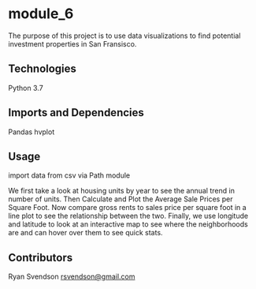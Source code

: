 # module_6

The purpose of this project is to use data visualizations to find potential investment properties in San Fransisco. 

## Technologies

Python 3.7

## Imports and Dependencies 

Pandas 
hvplot

## Usage

import data from csv via Path module 

We first take a look at housing units by year to see the annual trend in number of units. 
Then Calculate and Plot the Average Sale Prices per Square Foot.
Now compare gross rents to sales price per square foot in a line plot to see the relationship between the two. 
Finally, we use longitude and latitude to look at an interactive map to see where the neighborhoods are and can hover over them to see quick stats. 

## Contributors

Ryan Svendson
rsvendson@gmail.com
